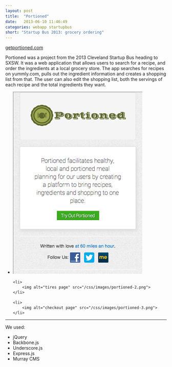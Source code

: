 ```yaml
---
layout: post
title:  "Portioned"
date:   2013-06-10 11:46:49
categories: webapp startupbus
short: "Startup Bus 2013: grocery ordering"
---
```


<a href="http://getportioned.com" class="btn">getportioned.com</a>

Portioned was a project from the 2013 Cleveland Startup Bus heading to SXSW. It was a web application that allows users to search for a recipe, and order the ingredients at a local grocery store. The app searches for recipes on yummly.com, pulls out the ingredient information and creates a shopping list from that. The user can also edit the shopping list, both the servings of each recipe and the total ingredients they want. 

<ul class="slides">
	<li>
		<img alt="home page" src="/css/images/portioned-1.png">
	</li>

	<li>
		<img alt="tires page" src="/css/images/portioned-2.png">
	</li>

	<li>
		<img alt="checkout page" src="/css/images/portioned-3.png">
	</li>
</ul>
<hr class="clear">

We used:

 - jQuery
 - Backbone.js
 - Underscore.js
 - Express.js
 - Murray CMS